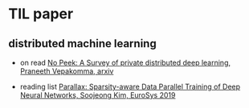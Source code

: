 # TIL paper

## distributed machine learning

- on read
[No Peek: A Survey of private distributed deep learning, Praneeth Vepakomma, arxiv](https://arxiv.org/pdf/1812.03288.pdf)

- reading list
[Parallax: Sparsity-aware Data Parallel Training of Deep Neural Networks, Soojeong Kim, EuroSys 2019](https://spl.snu.ac.kr/wp-content/uploads/2012/07/parallax.pdf)